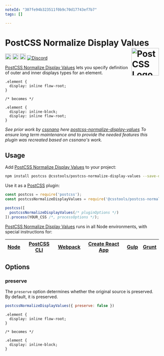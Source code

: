 ```yaml
---
noteId: "307fe94b323511f0b9c70d17743ef7b7"
tags: []

---
```


# PostCSS Normalize Display Values [<img src="https://postcss.github.io/postcss/logo.svg" alt="PostCSS Logo" width="90" height="90" align="right">][postcss]

[<img alt="npm version" src="https://img.shields.io/npm/v/@csstools/postcss-normalize-display-values.svg" height="20">][npm-url]
[<img alt="CSS Standard Status" src="https://cssdb.org/images/badges/display-two-values.svg" height="20">][css-url]
[<img alt="Build Status" src="https://github.com/csstools/postcss-plugins/workflows/test/badge.svg" height="20">][cli-url]
[<img alt="Discord" src="https://shields.io/badge/Discord-5865F2?logo=discord&logoColor=white">][discord]

[PostCSS Normalize Display Values] lets you specify definition of outer and inner displays types for an element.

```pcss
.element {
  display: inline flow-root;
}

/* becomes */

.element {
  display: inline-block;
  display: inline flow-root;
}
```

_See prior work by [cssnano](https://github.com/cssnano) here [postcss-normalize-display-values](https://github.com/cssnano/cssnano/tree/master/packages/postcss-normalize-display-values)
To ensure long term maintenance and to provide the needed features this plugin was recreated based on cssnano's work._

## Usage

Add [PostCSS Normalize Display Values] to your project:

```bash
npm install postcss @csstools/postcss-normalize-display-values --save-dev
```

Use it as a [PostCSS] plugin:

```js
const postcss = require('postcss');
const postcssNormalizeDisplayValues = require('@csstools/postcss-normalize-display-values');

postcss([
  postcssNormalizeDisplayValues(/* pluginOptions */)
]).process(YOUR_CSS /*, processOptions */);
```

[PostCSS Normalize Display Values] runs in all Node environments, with special
instructions for:

| [Node](INSTALL.md#node) | [PostCSS CLI](INSTALL.md#postcss-cli) | [Webpack](INSTALL.md#webpack) | [Create React App](INSTALL.md#create-react-app) | [Gulp](INSTALL.md#gulp) | [Grunt](INSTALL.md#grunt) |
| --- | --- | --- | --- | --- | --- |

## Options

### preserve

The `preserve` option determines whether the original source
is preserved. By default, it is preserved.

```js
postcssNormalizeDisplayValues({ preserve: false })
```

```pcss
.element {
  display: inline flow-root;
}

/* becomes */

.element {
  display: inline-block; 
}
```

[postcss]: https://github.com/postcss/postcss

[cli-url]: https://github.com/csstools/postcss-plugins/actions/workflows/test.yml?query=workflow/test
[css-url]: https://cssdb.org/#display-two-values
[discord]: https://discord.gg/bUadyRwkJS
[npm-url]: https://www.npmjs.com/package/@csstools/postcss-normalize-display-values

[CSS Fonts]: https://www.w3.org/TR/css-display-3/#the-display-properties
[Gulp PostCSS]: https://github.com/postcss/gulp-postcss
[Grunt PostCSS]: https://github.com/nDmitry/grunt-postcss
[PostCSS]: https://github.com/postcss/postcss
[PostCSS Loader]: https://github.com/postcss/postcss-loader
[PostCSS Normalize Display Values]: https://github.com/csstools/postcss-plugins/tree/main/plugins/postcss-normalize-display-values
